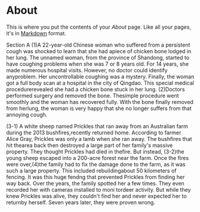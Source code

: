 # About

This is where you put the contents of your *About* page. Like all your pages, it's in [Markdown](https://guides.github.com/features/mastering-markdown/) format.

Section A
(1)A 22-year-old Chinese woman who suffered from a persistent cough was shocked to learn that she had apiece of chicken bone lodged in her lung.
The unnamed woman, from the province of Shandong, started to have coughing problems when she was 7 or 8 years old.
For 14 years, she made numerous hospital visits.
However, no doctor could identify anyproblem.
Her uncontrollable coughing was a mystery.
Finally, the woman got a full body scan at a hospital in the city of Qingdao.
This special medical procedurerevealed she had a chicken bone stuck in her lung.
(2)Doctors performed surgery and removed the bone.
Thesimple procedure went smoothly and the woman has recovered fully.
With the bone finally removed from herlung, the woman is very happy that she no longer suffers from that annoying cough.
  
(3-1) A white sheep named Prickles that ran away from an Australian farm during the 2013 bushfires,recently returned home.
According to farmer Alice Gray, Prickles was only a lamb when she ran away.
The bushfires that hit thearea back then destroyed a large part of her family's massive property.
They thought Prickles had died in thefire.
But instead, (3-2)the young sheep escaped into a 200-acre forest near the farm.
Once the fires were over,(4)the family had to fix the damage done to the farm, as it was such a large property.
This included rebuildingabout 50 kilometers of fencing.
It was this huge fendng that prevented Prickles from finding her way back.
Over the years, the family spotted her a few times.
They even recorded her with cameras installed to moni tordeer activity.
But while they knew Prickles was alive, they couldn't find her and never expected her to returnby herself.
Seven years later, they were proven wrong.
